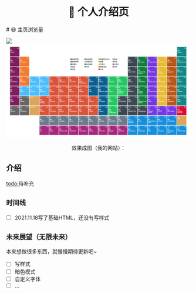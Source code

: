 
<h1 align="center">🌈 个人介绍页</h1>
# 😆 主页浏览量

![](https://count.getloli.com/get/@ranyong1997.github.readme)
![](https://raw.githubusercontent.com/ranyong1997/image_collect/main/img/20211115230555.png)

<p align="center">
  效果成图（我的网站）：<a href="#"></a>
</p>

## 介绍
<todo:>待补充


## `时间线`
- [ ] 2021.11.18写了基础HTML，还没有写样式

## `未来展望（无限未来）`
本来想做很多东西，就慢慢期待更新吧~
- [ ] 写样式
- [ ] 暗色模式
- [ ] 自定义字体
- [ ] ...